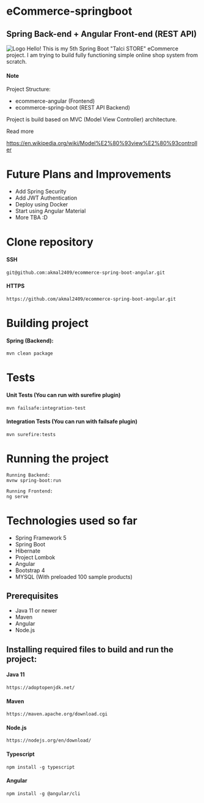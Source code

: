 # eCommerce-springboot 
## Spring Back-end + Angular Front-end (REST API)

![Logo](https://github.com/akmal2409/ecommerce-spring-boot-angular/blob/master/ecommerce-angular/src/assets/images/logo.png)
Hello! This is my 5th Spring Boot "Talci STORE" eCommerce project. I am trying to build fully functioning simple online shop system from scratch.
#### Note
  Project Structure:
  - ecommerce-angular (Frontend)
  - ecommerce-spring-boot (REST API Backend)
  
   Project is build based on MVC (Model View Controller) architecture.
   
   Read more
   
   https://en.wikipedia.org/wiki/Model%E2%80%93view%E2%80%93controller

# Future Plans and Improvements
* Add Spring Security
* Add JWT Authentication
* Deploy using Docker
* Start using Angular Material
* More TBA :D

# Clone repository
#### SSH
    git@github.com:akmal2409/ecommerce-spring-boot-angular.git
#### HTTPS
    https://github.com/akmal2409/ecommerce-spring-boot-angular.git

# Building project
#### Spring (Backend):
    mvn clean package

# Tests
#### Unit Tests (You can run with surefire plugin)
    mvn failsafe:integration-test
#### Integration Tests (You can run with failsafe plugin)
    mvn surefire:tests

# Running the project
    Running Backend:
    mvnw spring-boot:run
    
    Running Frontend:
    ng serve
  
# Technologies used so far
* Spring Framework 5
* Spring Boot
* Hibernate
* Project Lombok
* Angular
* Bootstrap 4
* MYSQL (With preloaded 100 sample products)

## Prerequisites
* Java 11 or newer
* Maven
* Angular
* Node.js

## Installing required files to build and run the project:
#### Java 11
    https://adoptopenjdk.net/
#### Maven
    https://maven.apache.org/download.cgi
#### Node.js
    https://nodejs.org/en/download/
#### Typescript
    npm install -g typescript
#### Angular
    npm install -g @angular/cli
      
    
        


    
